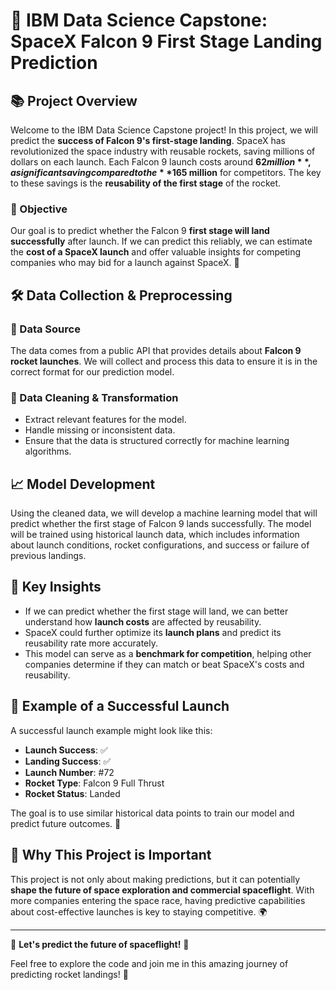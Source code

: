 # 🚀 IBM Data Science Capstone: SpaceX Falcon 9 First Stage Landing Prediction

## 📚 Project Overview

Welcome to the IBM Data Science Capstone project! In this project, we will predict the **success of Falcon 9's first-stage landing**. SpaceX has revolutionized the space industry with reusable rockets, saving millions of dollars on each launch. Each Falcon 9 launch costs around **$62 million**, a significant saving compared to the **$165 million** for competitors. The key to these savings is the **reusability of the first stage** of the rocket.

### 🎯 Objective
Our goal is to predict whether the Falcon 9 **first stage will land successfully** after launch. If we can predict this reliably, we can estimate the **cost of a SpaceX launch** and offer valuable insights for competing companies who may bid for a launch against SpaceX. 💸

## 🛠️ Data Collection & Preprocessing

### 📡 Data Source
The data comes from a public API that provides details about **Falcon 9 rocket launches**. We will collect and process this data to ensure it is in the correct format for our prediction model.

### 🔄 Data Cleaning & Transformation
- Extract relevant features for the model.
- Handle missing or inconsistent data.
- Ensure that the data is structured correctly for machine learning algorithms.

## 📈 Model Development

Using the cleaned data, we will develop a machine learning model that will predict whether the first stage of Falcon 9 lands successfully. The model will be trained using historical launch data, which includes information about launch conditions, rocket configurations, and success or failure of previous landings.

## 🧠 Key Insights

- If we can predict whether the first stage will land, we can better understand how **launch costs** are affected by reusability.
- SpaceX could further optimize its **launch plans** and predict its reusability rate more accurately.
- This model can serve as a **benchmark for competition**, helping other companies determine if they can match or beat SpaceX's costs and reusability.

## 🚀 Example of a Successful Launch

A successful launch example might look like this:

- **Launch Success**: ✅
- **Landing Success**: ✅
- **Launch Number**: #72
- **Rocket Type**: Falcon 9 Full Thrust
- **Rocket Status**: Landed

The goal is to use similar historical data points to train our model and predict future outcomes. 🌟

## 🚀 Why This Project is Important

This project is not only about making predictions, but it can potentially **shape the future of space exploration and commercial spaceflight**. With more companies entering the space race, having predictive capabilities about cost-effective launches is key to staying competitive. 🌍

---

🎉 **Let's predict the future of spaceflight!** 🌠

Feel free to explore the code and join me in this amazing journey of predicting rocket landings! 🚀
